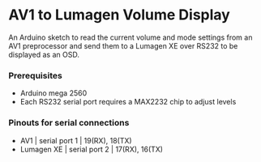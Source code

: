 # AV1 to Lumagen Volume Display

An Arduino sketch to read the current volume and mode settings from an AV1 preprocessor and send them to a Lumagen XE over RS232 to be displayed as an OSD.

### Prerequisites

* Arduino mega 2560
* Each RS232 serial port requires a MAX2232 chip to adjust levels


### Pinouts for serial connections

* AV1 | serial port 1 | 19(RX), 18(TX)
* Lumagen XE | serial port 2 | 17(RX), 16(TX)

